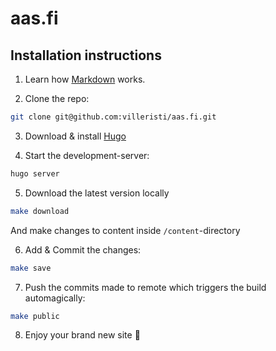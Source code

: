 # aas.fi

## Installation instructions

1. Learn how [Markdown](https://www.markdownguide.org/) works.

2. Clone the repo:
```bash
git clone git@github.com:villeristi/aas.fi.git
```

3. Download & install [Hugo](https://github.com/gohugoio/hugo/releases/download/v0.88.1/hugo_extended_0.88.1_macOS-64bit.tar.gz)

4. Start the development-server:
```bash
hugo server
```

5. Download the latest version locally

```bash
make download
```

And make changes to content inside `/content`-directory

6. Add & Commit the changes:

```bash
make save
```

7. Push the commits made to remote which triggers the build automagically:

```bash
make public
```

8. Enjoy your brand new site 🤑
